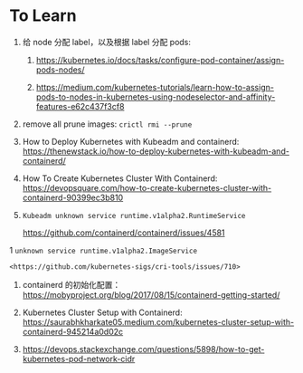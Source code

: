 # To Learn

1. 给 node 分配 label，以及根据 label 分配 pods:
 
    1. <https://kubernetes.io/docs/tasks/configure-pod-container/assign-pods-nodes/>

    1. <https://medium.com/kubernetes-tutorials/learn-how-to-assign-pods-to-nodes-in-kubernetes-using-nodeselector-and-affinity-features-e62c437f3cf8>

1. remove all prune images: `crictl rmi --prune`

1. How to Deploy Kubernetes with Kubeadm and containerd: <https://thenewstack.io/how-to-deploy-kubernetes-with-kubeadm-and-containerd/>

1. How To Create Kubernetes Cluster With Containerd: <https://devopsquare.com/how-to-create-kubernetes-cluster-with-containerd-90399ec3b810>

1. `Kubeadm unknown service runtime.v1alpha2.RuntimeService`

    <https://github.com/containerd/containerd/issues/4581>

1 `unknown service runtime.v1alpha2.ImageService`

    <https://github.com/kubernetes-sigs/cri-tools/issues/710>

1. containerd 的初始化配置：<https://mobyproject.org/blog/2017/08/15/containerd-getting-started/>

1. Kubernetes Cluster Setup with Containerd: <https://saurabhkharkate05.medium.com/kubernetes-cluster-setup-with-containerd-945214a0d02c>

1. <https://devops.stackexchange.com/questions/5898/how-to-get-kubernetes-pod-network-cidr>